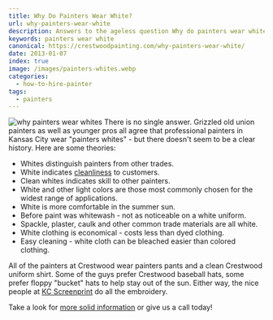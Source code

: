 ```yaml
--- 
title: Why Do Painters Wear White?
url: why-painters-wear-white
description: Answers to the ageless question Why do painters wear white?
keywords: painters wear white 
canonical: https://crestwoodpainting.com/why-painters-wear-white/
date: 2013-01-07
index: true
image: /images/painters-whites.webp
categories:
  - how-to-hire-painter
tags:
  - painters
---  
```


![why painters wear whites](/images/painters-whites.webp)
There is no single answer. Grizzled old union painters as well as younger pros all agree that professional painters in Kansas City wear "painters whites" - but there doesn't seem to be a clear history. Here are some theories:

- Whites distinguish painters from other trades.
- White indicates [cleanliness](/reviews/) to customers.
- Clean whites indicates skill to other painters.
- White and other light colors are those most commonly chosen for the widest range of applications.
- White is more comfortable in the summer sun.
- Before paint was whitewash - not as noticeable on a white uniform.
- Spackle, plaster, caulk and other common trade materials are all white.
- White clothing is economical - costs less than dyed clothing.
- Easy cleaning - white cloth can be bleached easier than colored clothing.

All of the painters at Crestwood wear painters pants and a clean Crestwood uniform shirt. Some of the guys prefer Crestwood baseball hats, some prefer floppy "bucket" hats to help stay out of the sun. Either way, the nice people at [KC Screenprint](http://www.kcscreenprint.com/) do all the embroidery.

Take a look for [more solid information](/12-questions-ask-painter/ "12 Questions to Ask Before You Hire a Painter") or give us a call today!
  